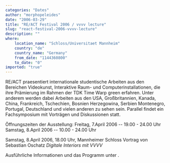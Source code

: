 ```yaml
---
categories: "Dates"
author: "morphopeleides"
date: "2006-03-29"
title: "RE/ACT Festival 2006 / vvvv lecture"
slug: "react-festival-2006-vvvv-lecture"
description: ""
where: 
    location_name: "Schloss/Universitaet Mannheim"
    country: "de"
    country_name: "Germany"
    from_date: "1144360800"
    to_date: "0"
imported: "true"
---
```



RE/ACT praesentiert internationale studentische Arbeiten aus den Bereichen Videokunst, Interaktive Raum- und Computerinstallationen, die ihre Prämierung im Rahmen der TDK Time Warp green erfahren.
Unter anderem werden dabei Arbeiten aus den USA, Großbritannien, Kanada, China, Frankreich, Tschechien, Bosnien Herzegowina, Serbien Montenegro, Portugal, Deutschland und vielen anderen zu sehen sein.
Parallel findet ein Fachsymposium mit Vorträgen und Diskussionen statt.

Öffnungszeiten der Ausstellung:
Freitag, 7.April 2006 -- 19.00 - 24.00 Uhr
Samstag, 8.April 2006 -- 10.00 - 24.00 Uhr 

Samstag, 8.April 2006, 18.00 Uhr, Mannheimer Schloss
Vortrag von Sebastian Oschatz
*Digitale Interiors mit VVVV*

Ausführliche Informationen und das Programm unter [](http://www.react-festival.de).



 